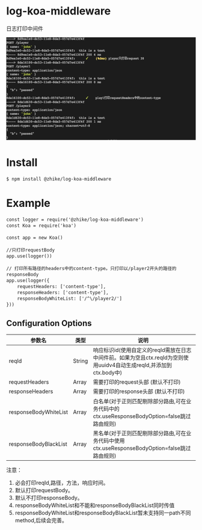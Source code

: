# log-koa-middleware
日志打印中间件

![image](example.png)

# Install
```
$ npm install @zhike/log-koa-middleware
```

# Example
```
const logger = require('@zhike/log-koa-middleware')
const Koa = require('koa')

const app = new Koa()

//只打印requestBody
app.use(logger())

// 打印所有路径的headers中的content-type。只打印以/player2开头的路径的responseBody
app.use(logger({
    requestHeaders: ['content-type'],
    responseHeaders: ['content-type'],
    responseBodyWhiteList: ['/^\/player2/']
}))
```

## Configuration Options
| 参数名                 | 类型                          |  说明  |
| --------              | -----                         | ------ |
| reqId                    | String                           | 响应标识id(使用自定义的reqId需放在日志中间件前。如果为空且ctx.reqId为空则使用uuidv4自动生成reqId,并添加到ctx.body中)                            |
| requestHeaders | Array                      | 需要打印的request头部   (默认不打印)            |
| responseHeaders | Array                      | 需要打印的response头部 (默认不打印)                 |
| responseBodyWhiteList               | Array                           | 白名单(对于正则匹配剔除部分路由,可在业务代码中的ctx.useResponseBodyOption=false跳过路由规则)                            |
| responseBodyBlackList       | Array                           | 黑名单(对于正则匹配剔除部分路由,可在业务代码中使用ctx.useResponseBodyOption=false跳过路由规则)                      |

注意： 
1. 必会打印reqId,路径，方法，响应时间。
2. 默认打印requestBody。
3. 默认不打印responseBody。
4. responseBodyWhiteList和不能和responseBodyBlackList同时传值
5. responseBodyWhiteList和responseBodyBlackList暂未支持同一path不同method,后续会完善。